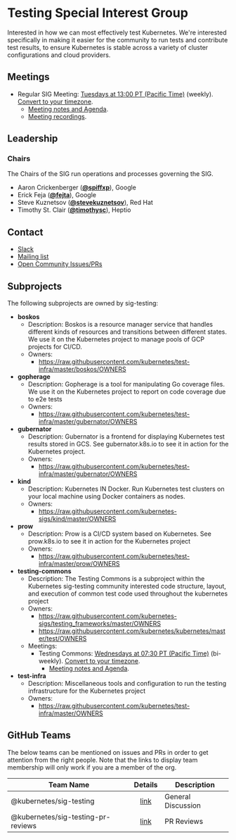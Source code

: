 <!---
This is an autogenerated file!

Please do not edit this file directly, but instead make changes to the
sigs.yaml file in the project root.

To understand how this file is generated, see https://git.k8s.io/community/generator/README.md
--->
# Testing Special Interest Group

Interested in how we can most effectively test Kubernetes. We're interested specifically in making it easier for the community to run tests and contribute test results, to ensure Kubernetes is stable across a variety of cluster configurations and cloud providers.

## Meetings
* Regular SIG Meeting: [Tuesdays at 13:00 PT (Pacific Time)](https://docs.google.com/document/d/1FQx0BPlkkl1Bn0c9ocVBxYIKojpmrS1CFP5h0DI68AE/edit) (weekly). [Convert to your timezone](http://www.thetimezoneconverter.com/?t=13:00&tz=PT%20%28Pacific%20Time%29).
  * [Meeting notes and Agenda](https://bit.ly/k8s-sig-testing-notes).
  * [Meeting recordings](https://bit.ly/k8s-sig-testing-videos).

## Leadership

### Chairs
The Chairs of the SIG run operations and processes governing the SIG.

* Aaron Crickenberger (**[@spiffxp](https://github.com/spiffxp)**), Google
* Erick Feja (**[@fejta](https://github.com/fejta)**), Google
* Steve Kuznetsov (**[@stevekuznetsov](https://github.com/stevekuznetsov)**), Red Hat
* Timothy St. Clair (**[@timothysc](https://github.com/timothysc)**), Heptio

## Contact
* [Slack](https://kubernetes.slack.com/messages/sig-testing)
* [Mailing list](https://groups.google.com/forum/#!forum/kubernetes-sig-testing)
* [Open Community Issues/PRs](https://github.com/kubernetes/community/labels/sig%2Ftesting)

## Subprojects

The following subprojects are owned by sig-testing:
- **boskos**
  - Description: Boskos is a resource manager service that handles different kinds of resources and transitions between different states. We use it on the Kubernetes project to manage pools of GCP projects for CI/CD.
  - Owners:
    - https://raw.githubusercontent.com/kubernetes/test-infra/master/boskos/OWNERS
- **gopherage**
  - Description: Gopherage is a tool for manipulating Go coverage files. We use it on the Kubernetes project to report on code coverage due to e2e tests
  - Owners:
    - https://raw.githubusercontent.com/kubernetes/test-infra/master/gubernator/OWNERS
- **gubernator**
  - Description: Gubernator is a frontend for displaying Kubernetes test results stored in GCS. See gubernator.k8s.io to see it in action for the Kubernetes project.
  - Owners:
    - https://raw.githubusercontent.com/kubernetes/test-infra/master/gubernator/OWNERS
- **kind**
  - Description: Kubernetes IN Docker. Run Kubernetes test clusters on your local machine using Docker containers as nodes.
  - Owners:
    - https://raw.githubusercontent.com/kubernetes-sigs/kind/master/OWNERS
- **prow**
  - Description: Prow is a CI/CD system based on Kubernetes. See prow.k8s.io to see it in action for the Kubernetes project
  - Owners:
    - https://raw.githubusercontent.com/kubernetes/test-infra/master/prow/OWNERS
- **testing-commons**
  - Description: The Testing Commons is a subproject within the Kubernetes sig-testing community interested code structure, layout, and execution of common test code used throughout the kubernetes project
  - Owners:
    - https://raw.githubusercontent.com/kubernetes-sigs/testing_frameworks/master/OWNERS
    - https://raw.githubusercontent.com/kubernetes/kubernetes/master/test/OWNERS
  - Meetings:
    - Testing Commons: [Wednesdays at 07:30 PT (Pacific Time)](https://docs.google.com/document/d/1FQx0BPlkkl1Bn0c9ocVBxYIKojpmrS1CFP5h0DI68AE/edit) (bi-weekly). [Convert to your timezone](http://www.thetimezoneconverter.com/?t=07:30&tz=PT%20%28Pacific%20Time%29).
      - [Meeting notes and Agenda](https://docs.google.com/document/d/1TOC8vnmlkWw6HRNHoe5xSv5-qv7LelX6XK3UVCHuwb0/edit#heading=h.tnoevy5f439o).
- **test-infra**
  - Description: Miscellaneous tools and configuration to run the testing infrastructure for the Kubernetes project
  - Owners:
    - https://raw.githubusercontent.com/kubernetes/test-infra/master/OWNERS

## GitHub Teams

The below teams can be mentioned on issues and PRs in order to get attention from the right people.
Note that the links to display team membership will only work if you are a member of the org.

| Team Name | Details | Description |
| --------- |:-------:| ----------- |
| @kubernetes/sig-testing | [link](https://github.com/orgs/kubernetes/teams/sig-testing) | General Discussion |
| @kubernetes/sig-testing-pr-reviews | [link](https://github.com/orgs/kubernetes/teams/sig-testing-pr-reviews) | PR Reviews |

<!-- BEGIN CUSTOM CONTENT -->

<!-- END CUSTOM CONTENT -->
